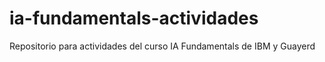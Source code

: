 # ia-fundamentals-actividades
Repositorio para actividades del curso IA Fundamentals de IBM y Guayerd
